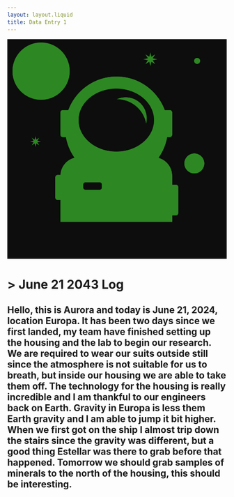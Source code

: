 ```yaml
---
layout: layout.liquid
title: Data Entry 1
---
```

<img alt="Astroman" src="/images/Astroman.svg">
<h1> > June 21 2043 Log </h1>
<h2>Hello, this is Aurora and today is June 21, 2024, location Europa. It has been two days since we first landed, my team have finished setting up the housing and the lab to begin our research. We are required to wear our suits outside still since the atmosphere is not suitable for us to breath, but inside our housing we are able to take them off. The technology for the housing is really incredible and I am thankful to our engineers back on Earth. Gravity in Europa is less them Earth gravity and I am able to jump it bit higher. When we first got on the ship I almost trip down the stairs since the gravity was different, but a good thing Estellar was there to grab before that happened. Tomorrow we should grab samples of minerals to the north of the housing, this should be interesting.</h2>
